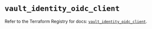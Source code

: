# `vault_identity_oidc_client`

Refer to the Terraform Registry for docs: [`vault_identity_oidc_client`](https://registry.terraform.io/providers/hashicorp/vault/5.1.0/docs/resources/identity_oidc_client).
